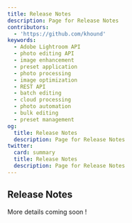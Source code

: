 ```yaml
---
title: Release Notes
description: Page for Release Notes
contributors:
  - 'https://github.com/khound'
keywords:
  - Adobe Lightroom API
  - photo editing API
  - image enhancement
  - preset application
  - photo processing
  - image optimization
  - REST API
  - batch editing
  - cloud processing
  - photo automation
  - bulk editing
  - preset management
og:
  title: Release Notes
  description: Page for Release Notes
twitter:
  card: summary
  title: Release Notes
  description: Page for Release Notes
---
```


## Release Notes

More details coming soon !
